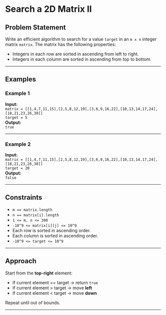 # Search a 2D Matrix II

## Problem Statement

Write an efficient algorithm to search for a value `target` in an `m x n` integer matrix `matrix`. The matrix has the following properties:

- Integers in each row are sorted in ascending from left to right.
- Integers in each column are sorted in ascending from top to bottom.

---

## Examples

### Example 1  
**Input:**  
`matrix = [[1,4,7,11,15],[2,5,8,12,19],[3,6,9,16,22],[10,13,14,17,24],[18,21,23,26,30]]`  
`target = 5`  
**Output:**  
`true`

---

### Example 2  
**Input:**  
`matrix = [[1,4,7,11,15],[2,5,8,12,19],[3,6,9,16,22],[10,13,14,17,24],[18,21,23,26,30]]`  
`target = 20`  
**Output:**  
`false`

---

## Constraints

- `m == matrix.length`  
- `n == matrix[i].length`  
- `1 <= m, n <= 300`  
- `-10^9 <= matrix[i][j] <= 10^9`  
- Each row is sorted in ascending order.  
- Each column is sorted in ascending order.  
- `-10^9 <= target <= 10^9`

---

## Approach

Start from the **top-right** element:
- If current element == target → return `true`
- If current element > target → move **left**
- If current element < target → move **down**

Repeat until out of bounds.

---
